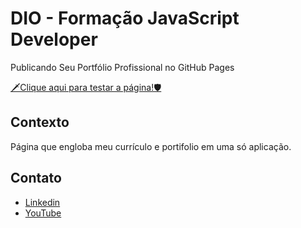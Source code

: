# DIO - Formação JavaScript Developer
Publicando Seu Portfólio Profissional no GitHub Pages

[🗡️Clique aqui para testar a página!🛡️](https://tnlima.github.io/s-developer-portfolio/)

## Contexto
Página que engloba meu currículo e portifolio em uma só aplicação.

## Contato
 - [Linkedin](https://www.linkedin.com/in/thiago-de-lima-980977134/)
 - [YouTube](https://www.youtube.com/@thi-lima)